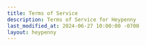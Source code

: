 ```yaml
---
title: Terms of Service
description: Terms of Service for Heypenny
last_modified_at: 2024-06-27 10:00:00 -0700
layout: heypenny
---
```


<div
  name="termly-embed"
  data-id="669650ed-5e12-4490-ac6e-7944115db7d0"
  style="max-width: var(--content-width); margin: auto"
></div>
<script type="text/javascript">(function(d, s, id) {
  var js, tjs = d.getElementsByTagName(s)[0];
  if (d.getElementById(id)) return;
  js = d.createElement(s); js.id = id;
  js.src = "https://app.termly.io/embed-policy.min.js";
  tjs.parentNode.insertBefore(js, tjs);
}(document, 'script', 'termly-jssdk'));</script>
